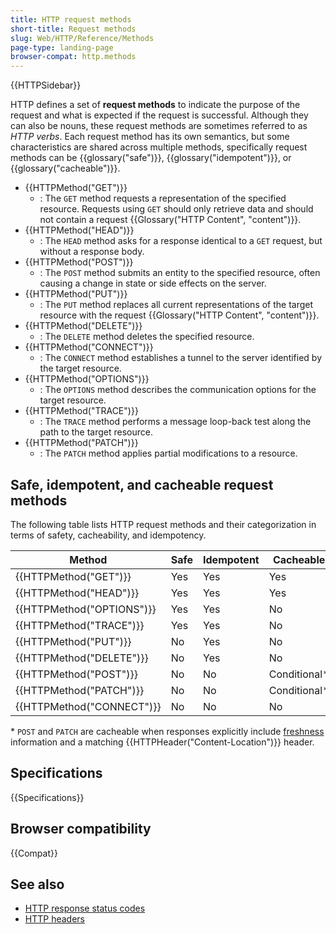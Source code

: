 ```yaml
---
title: HTTP request methods
short-title: Request methods
slug: Web/HTTP/Reference/Methods
page-type: landing-page
browser-compat: http.methods
---
```


{{HTTPSidebar}}

HTTP defines a set of **request methods** to indicate the purpose of the request and what is expected if the request is successful.
Although they can also be nouns, these request methods are sometimes referred to as _HTTP verbs_.
Each request method has its own semantics, but some characteristics are shared across multiple methods, specifically request methods can be {{glossary("safe")}}, {{glossary("idempotent")}}, or {{glossary("cacheable")}}.

- {{HTTPMethod("GET")}}
  - : The `GET` method requests a representation of the specified resource.
    Requests using `GET` should only retrieve data and should not contain a request {{Glossary("HTTP Content", "content")}}.
- {{HTTPMethod("HEAD")}}
  - : The `HEAD` method asks for a response identical to a `GET` request, but without a response body.
- {{HTTPMethod("POST")}}
  - : The `POST` method submits an entity to the specified resource, often causing a change in state or side effects on the server.
- {{HTTPMethod("PUT")}}
  - : The `PUT` method replaces all current representations of the target resource with the request {{Glossary("HTTP Content", "content")}}.
- {{HTTPMethod("DELETE")}}
  - : The `DELETE` method deletes the specified resource.
- {{HTTPMethod("CONNECT")}}
  - : The `CONNECT` method establishes a tunnel to the server identified by the target resource.
- {{HTTPMethod("OPTIONS")}}
  - : The `OPTIONS` method describes the communication options for the target resource.
- {{HTTPMethod("TRACE")}}
  - : The `TRACE` method performs a message loop-back test along the path to the target resource.
- {{HTTPMethod("PATCH")}}
  - : The `PATCH` method applies partial modifications to a resource.

## Safe, idempotent, and cacheable request methods

The following table lists HTTP request methods and their categorization in terms of safety, cacheability, and idempotency.

| Method                    | Safe | Idempotent | Cacheable     |
| ------------------------- | ---- | ---------- | ------------- |
| {{HTTPMethod("GET")}}     | Yes  | Yes        | Yes           |
| {{HTTPMethod("HEAD")}}    | Yes  | Yes        | Yes           |
| {{HTTPMethod("OPTIONS")}} | Yes  | Yes        | No            |
| {{HTTPMethod("TRACE")}}   | Yes  | Yes        | No            |
| {{HTTPMethod("PUT")}}     | No   | Yes        | No            |
| {{HTTPMethod("DELETE")}}  | No   | Yes        | No            |
| {{HTTPMethod("POST")}}    | No   | No         | Conditional\* |
| {{HTTPMethod("PATCH")}}   | No   | No         | Conditional\* |
| {{HTTPMethod("CONNECT")}} | No   | No         | No            |

\* `POST` and `PATCH` are cacheable when responses explicitly include [freshness](/en-US/docs/Web/HTTP/Guides/Caching) information and a matching {{HTTPHeader("Content-Location")}} header.

## Specifications

{{Specifications}}

## Browser compatibility

{{Compat}}

## See also

- [HTTP response status codes](/en-US/docs/Web/HTTP/Reference/Status)
- [HTTP headers](/en-US/docs/Web/HTTP/Reference/Headers)

